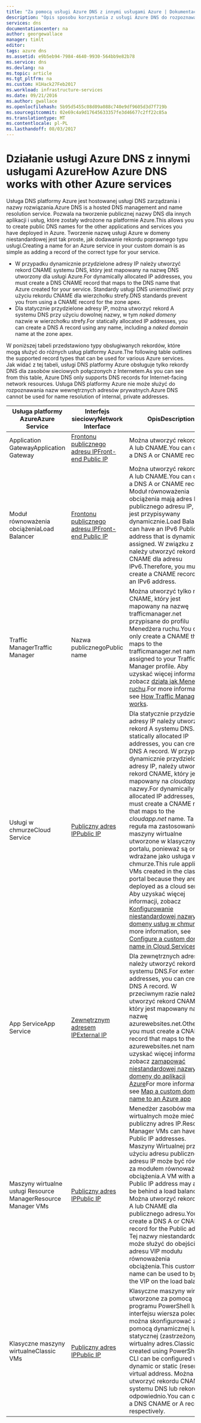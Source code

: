 ```yaml
---
title: "Za pomocą usługi Azure DNS z innymi usługami Azure | Dokumentacja firmy Microsoft"
description: "Opis sposobu korzystania z usługi Azure DNS do rozpoznawania nazw dla innych usług platformy Azure"
services: dns
documentationcenter: na
author: georgewallace
manager: timlt
editor: 
tags: azure dns
ms.assetid: e9b5eb94-7984-4640-9930-564bb9e82b78
ms.service: dns
ms.devlang: na
ms.topic: article
ms.tgt_pltfrm: na
ms.custom: H1Hack27Feb2017
ms.workload: infrastructure-services
ms.date: 09/21/2016
ms.author: gwallace
ms.openlocfilehash: 5b95d5455c08d09a088c740e9df9605d3d7f719b
ms.sourcegitcommit: 02e69c4a9d17645633357fe3d46677c2ff22c85a
ms.translationtype: MT
ms.contentlocale: pl-PL
ms.lasthandoff: 08/03/2017
---
```

# <a name="how-azure-dns-works-with-other-azure-services"></a><span data-ttu-id="8a3e2-103">Działanie usługi Azure DNS z innymi usługami Azure</span><span class="sxs-lookup"><span data-stu-id="8a3e2-103">How Azure DNS works with other Azure services</span></span>

<span data-ttu-id="8a3e2-104">Usługa DNS platformy Azure jest hostowanej usługi DNS zarządzania i nazwy rozwiązania.</span><span class="sxs-lookup"><span data-stu-id="8a3e2-104">Azure DNS is a hosted DNS management and name resolution service.</span></span> <span data-ttu-id="8a3e2-105">Pozwala na tworzenie publicznej nazwy DNS dla innych aplikacji i usług, które zostały wdrożone na platformie Azure.</span><span class="sxs-lookup"><span data-stu-id="8a3e2-105">This allows you to create public DNS names for the other applications and services you have deployed in Azure.</span></span> <span data-ttu-id="8a3e2-106">Tworzenie nazwę usługi Azure w domeny niestandardowej jest tak proste, jak dodawanie rekordu poprawnego typu usługi.</span><span class="sxs-lookup"><span data-stu-id="8a3e2-106">Creating a name for an Azure service in your custom domain is as simple as adding a record of the correct type for your service.</span></span>

* <span data-ttu-id="8a3e2-107">W przypadku dynamicznie przydzielone adresy IP należy utworzyć rekord CNAME systemu DNS, który jest mapowany na nazwę DNS utworzony dla usługi Azure.</span><span class="sxs-lookup"><span data-stu-id="8a3e2-107">For dynamically allocated IP addresses, you must create a DNS CNAME record that maps to the DNS name that Azure created for your service.</span></span> <span data-ttu-id="8a3e2-108">Standardy usługi DNS uniemożliwić przy użyciu rekordu CNAME dla wierzchołku strefy.</span><span class="sxs-lookup"><span data-stu-id="8a3e2-108">DNS standards prevent you from using a CNAME record for the zone apex.</span></span>
* <span data-ttu-id="8a3e2-109">Dla statycznie przydzielone adresy IP, można utworzyć rekord A systemu DNS przy użyciu dowolnej nazwy, w tym *naked domeny* nazwie w wierzchołku strefy.</span><span class="sxs-lookup"><span data-stu-id="8a3e2-109">For statically allocated IP addresses, you can create a DNS A record using any name, including a *naked domain* name at the zone apex.</span></span>

<span data-ttu-id="8a3e2-110">W poniższej tabeli przedstawiono typy obsługiwanych rekordów, które mogą służyć do różnych usług platformy Azure.</span><span class="sxs-lookup"><span data-stu-id="8a3e2-110">The following table outlines the supported record types that can be used for various Azure services.</span></span> <span data-ttu-id="8a3e2-111">Jak widać z tej tabeli, usługi DNS platformy Azure obsługuje tylko rekordy DNS dla zasobów sieciowych połączonych z Internetem.</span><span class="sxs-lookup"><span data-stu-id="8a3e2-111">As you can see from this table, Azure DNS only supports DNS records for Internet-facing network resources.</span></span> <span data-ttu-id="8a3e2-112">Usługa DNS platformy Azure nie może służyć do rozpoznawania nazw wewnętrznych adresów prywatnych.</span><span class="sxs-lookup"><span data-stu-id="8a3e2-112">Azure DNS cannot be used for name resolution of internal, private addresses.</span></span>

| <span data-ttu-id="8a3e2-113">Usługa platformy Azure</span><span class="sxs-lookup"><span data-stu-id="8a3e2-113">Azure Service</span></span> | <span data-ttu-id="8a3e2-114">Interfejs sieciowy</span><span class="sxs-lookup"><span data-stu-id="8a3e2-114">Network Interface</span></span> | <span data-ttu-id="8a3e2-115">Opis</span><span class="sxs-lookup"><span data-stu-id="8a3e2-115">Description</span></span> |
| --- | --- | --- |
| <span data-ttu-id="8a3e2-116">Application Gateway</span><span class="sxs-lookup"><span data-stu-id="8a3e2-116">Application Gateway</span></span> |[<span data-ttu-id="8a3e2-117">Frontonu publicznego adresu IP</span><span class="sxs-lookup"><span data-stu-id="8a3e2-117">Front-end Public IP</span></span>](dns-custom-domain.md#public-ip-address) |<span data-ttu-id="8a3e2-118">Można utworzyć rekord DNS A lub CNAME.</span><span class="sxs-lookup"><span data-stu-id="8a3e2-118">You can create a DNS A or CNAME record.</span></span> |
| <span data-ttu-id="8a3e2-119">Moduł równoważenia obciążenia</span><span class="sxs-lookup"><span data-stu-id="8a3e2-119">Load Balancer</span></span> |[<span data-ttu-id="8a3e2-120">Frontonu publicznego adresu IP</span><span class="sxs-lookup"><span data-stu-id="8a3e2-120">Front-end Public IP</span></span>](dns-custom-domain.md#public-ip-address)  |<span data-ttu-id="8a3e2-121">Można utworzyć rekord DNS A lub CNAME.</span><span class="sxs-lookup"><span data-stu-id="8a3e2-121">You can create a DNS A or CNAME record.</span></span> <span data-ttu-id="8a3e2-122">Moduł równoważenia obciążenia mają adres IPv6 publicznego adresu IP, który jest przypisywany dynamicznie.</span><span class="sxs-lookup"><span data-stu-id="8a3e2-122">Load Balancer can have an IPv6 Public IP address that is dynamically assigned.</span></span> <span data-ttu-id="8a3e2-123">W związku z tym należy utworzyć rekord CNAME dla adresu IPv6.</span><span class="sxs-lookup"><span data-stu-id="8a3e2-123">Therefore, you must create a CNAME record for an IPv6 address.</span></span> |
| <span data-ttu-id="8a3e2-124">Traffic Manager</span><span class="sxs-lookup"><span data-stu-id="8a3e2-124">Traffic Manager</span></span> |<span data-ttu-id="8a3e2-125">Nazwa publicznego</span><span class="sxs-lookup"><span data-stu-id="8a3e2-125">Public name</span></span> |<span data-ttu-id="8a3e2-126">Można utworzyć tylko rekord CNAME, który jest mapowany na nazwę trafficmanager.net przypisane do profilu Menedżera ruchu.</span><span class="sxs-lookup"><span data-stu-id="8a3e2-126">You can only create a CNAME that maps to the trafficmanager.net name assigned to your Traffic Manager profile.</span></span> <span data-ttu-id="8a3e2-127">Aby uzyskać więcej informacji, zobacz [działa jak Menedżera ruchu](../traffic-manager/traffic-manager-overview.md#traffic-manager-example).</span><span class="sxs-lookup"><span data-stu-id="8a3e2-127">For more information, see [How Traffic Manager works](../traffic-manager/traffic-manager-overview.md#traffic-manager-example).</span></span> |
| <span data-ttu-id="8a3e2-128">Usługi w chmurze</span><span class="sxs-lookup"><span data-stu-id="8a3e2-128">Cloud Service</span></span> |[<span data-ttu-id="8a3e2-129">Publiczny adres IP</span><span class="sxs-lookup"><span data-stu-id="8a3e2-129">Public IP</span></span>](dns-custom-domain.md#public-ip-address) |<span data-ttu-id="8a3e2-130">Dla statycznie przydzielone adresy IP należy utworzyć rekord A systemu DNS.</span><span class="sxs-lookup"><span data-stu-id="8a3e2-130">For statically allocated IP addresses, you can create a DNS A record.</span></span> <span data-ttu-id="8a3e2-131">W przypadku dynamicznie przydzielone adresy IP, należy utworzyć rekord CNAME, który jest mapowany na *cloudapp.net* nazwy.</span><span class="sxs-lookup"><span data-stu-id="8a3e2-131">For dynamically allocated IP addresses, you must create a CNAME record that maps to the *cloudapp.net* name.</span></span> <span data-ttu-id="8a3e2-132">Ta reguła ma zastosowanie do maszyny wirtualne utworzone w klasycznym portalu, ponieważ są one wdrażane jako usługa w chmurze.</span><span class="sxs-lookup"><span data-stu-id="8a3e2-132">This rule applies to VMs created in the classic portal because they are deployed as a cloud service.</span></span> <span data-ttu-id="8a3e2-133">Aby uzyskać więcej informacji, zobacz [Konfigurowanie niestandardowej nazwy domeny usług w chmurze](../cloud-services/cloud-services-custom-domain-name-portal.md).</span><span class="sxs-lookup"><span data-stu-id="8a3e2-133">For more information, see [Configure a custom domain name in Cloud Services](../cloud-services/cloud-services-custom-domain-name-portal.md).</span></span> |
| <span data-ttu-id="8a3e2-134">App Service</span><span class="sxs-lookup"><span data-stu-id="8a3e2-134">App Service</span></span> | [<span data-ttu-id="8a3e2-135">Zewnętrznym adresem IP</span><span class="sxs-lookup"><span data-stu-id="8a3e2-135">External IP</span></span>](dns-custom-domain.md#app-service-web-apps) |<span data-ttu-id="8a3e2-136">Dla zewnętrznych adresów IP należy utworzyć rekord A systemu DNS.</span><span class="sxs-lookup"><span data-stu-id="8a3e2-136">For external IP addresses, you can create a DNS A record.</span></span> <span data-ttu-id="8a3e2-137">W przeciwnym razie należy utworzyć rekord CNAME, który jest mapowany na nazwę azurewebsites.net.</span><span class="sxs-lookup"><span data-stu-id="8a3e2-137">Otherwise, you must create a CNAME record that maps to the azurewebsites.net name.</span></span> <span data-ttu-id="8a3e2-138">Aby uzyskać więcej informacji, zobacz [zamapować niestandardowej nazwy domeny do aplikacji Azure](../app-service-web/web-sites-custom-domain-name.md)</span><span class="sxs-lookup"><span data-stu-id="8a3e2-138">For more information, see [Map a custom domain name to an Azure app](../app-service-web/web-sites-custom-domain-name.md)</span></span> |
| <span data-ttu-id="8a3e2-139">Maszyny wirtualne usługi Resource Manager</span><span class="sxs-lookup"><span data-stu-id="8a3e2-139">Resource Manager VMs</span></span> |[<span data-ttu-id="8a3e2-140">Publiczny adres IP</span><span class="sxs-lookup"><span data-stu-id="8a3e2-140">Public IP</span></span>](dns-custom-domain.md#public-ip-address) |<span data-ttu-id="8a3e2-141">Menedżer zasobów maszyn wirtualnych może mieć publiczny adres IP.</span><span class="sxs-lookup"><span data-stu-id="8a3e2-141">Resource Manager VMs can have Public IP addresses.</span></span> <span data-ttu-id="8a3e2-142">Maszyny Wirtualnej przy użyciu adresu publicznego adresu IP może być również za modułem równoważenia obciążenia.</span><span class="sxs-lookup"><span data-stu-id="8a3e2-142">A VM with a Public IP address may also be behind a load balancer.</span></span> <span data-ttu-id="8a3e2-143">Można utworzyć rekord DNS A lub CNAME dla publicznego adresu.</span><span class="sxs-lookup"><span data-stu-id="8a3e2-143">You can create a DNS A or CNAME record for the Public address.</span></span> <span data-ttu-id="8a3e2-144">Tej nazwy niestandardowego może służyć do obejścia adresu VIP modułu równoważenia obciążenia.</span><span class="sxs-lookup"><span data-stu-id="8a3e2-144">This custom name can be used to bypass the VIP on the load balancer.</span></span> |
| <span data-ttu-id="8a3e2-145">Klasyczne maszyny wirtualne</span><span class="sxs-lookup"><span data-stu-id="8a3e2-145">Classic VMs</span></span> |[<span data-ttu-id="8a3e2-146">Publiczny adres IP</span><span class="sxs-lookup"><span data-stu-id="8a3e2-146">Public IP</span></span>](dns-custom-domain.md#public-ip-address) |<span data-ttu-id="8a3e2-147">Klasyczne maszyny wirtualne utworzone za pomocą programu PowerShell lub interfejsu wiersza polecenia można skonfigurować za pomocą dynamicznej lub statycznej (zastrzeżony) wirtualny adres.</span><span class="sxs-lookup"><span data-stu-id="8a3e2-147">Classic VMs created using PowerShell or CLI can be configured with a dynamic or static (reserved) virtual address.</span></span> <span data-ttu-id="8a3e2-148">Można utworzyć rekordu CNAME systemu DNS lub rekord, odpowiednio.</span><span class="sxs-lookup"><span data-stu-id="8a3e2-148">You can create a DNS CNAME or A record, respectively.</span></span> |
